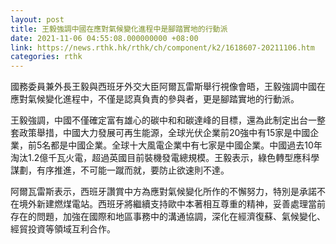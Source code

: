 ```yaml
---
layout: post
title: 王毅強調中國在應對氣候變化進程中是腳踏實地的行動派
date: 2021-11-06 04:55:08.000000000 +08:00
link: https://news.rthk.hk/rthk/ch/component/k2/1618607-20211106.htm
categories: rthk
---
```


國務委員兼外長王毅與西班牙外交大臣阿爾瓦雷斯舉行視像會晤，王毅強調中國在應對氣候變化進程中，不僅是認真負責的參與者，更是腳踏實地的行動派。

王毅強調，中國不僅確定富有雄心的碳中和和碳達峰的目標，還為此制定出台一整套政策舉措，中國大力發展可再生能源，全球光伏企業前20強中有15家是中國企業，前5名都是中國企業。全球十大風電企業中有七家是中國企業。中國過去10年淘汰1.2億千瓦火電，超過英國目前裝機發電總規模。王毅表示，綠色轉型應科學謀劃，有序推進，不可能一蹴而就，要防止欲速則不達。

阿爾瓦雷斯表示，西班牙讚賞中方為應對氣候變化所作的不懈努力，特別是承諾不在境外新建燃煤電站。西班牙將繼續支持歐中本著相互尊重的精神，妥善處理當前存在的問題，加強在國際和地區事務中的溝通協調，深化在經濟復蘇、氣候變化、經貿投資等領域互利合作。

